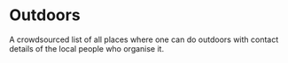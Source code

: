 # Outdoors

A crowdsourced list of all places where one can do outdoors with contact details of the local people who organise it.